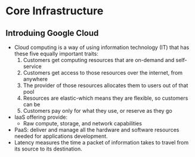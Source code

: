# Core Infrastructure
## Introduing Google Cloud
- Cloud computing is a way of using information technology (IT) that has these five equally important traits:
    1. Customers get computing resources that are on-demand and self-service
    2. Customers get access to those resources over the internet, from anywhere
    3. The provider of those resources allocates them to users out of that pool
    4. Resources are elastic-which means they are flexible, so customers can be
    5. Customers pay only for what they use, or reserve as they go
- IaaS offering provide:
    - Raw compute, storage, and network capabilities
- PaaS: deliver and manage all the hardware and software resources needed for applications development.
- Latency measures the time a packet of information takes to travel from its source to its destination.
